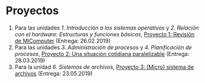 # Proyectos

1. Para las unidades *1. Introducción a los sistemas operativos* y
   *2. Relación con el hardware: Estructuras y funciones básicas*,
   [Proyecto 1: Revisión de MiComputer](./1/README.md) (Entrega:
   26.02.2019)
2. Para las unidades *3. Administración de procesos* y
   *4. Planificación de procesos*, [Proyecto 2: Una situación
   cotidiana paralelizable](./2/README.md) (Entrega: 28.03.2019)
3. Para la unidad *6. Sistemas de archivos*,
   [Proyecto 3: (Micro) sistema de archivos](./3/README.md) (Entrega:
   23.05.2019)
